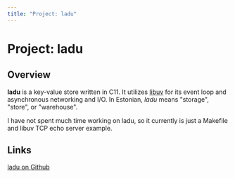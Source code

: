 ```yaml
---
title: "Project: ladu"
---
```

# Project: ladu

## Overview
**ladu** is a key-value store written in C11. It utilizes
[libuv](https://libuv.org) for its event loop and asynchronous networking and
I/O. In Estonian, _ladu_ means "storage", "store", or "warehouse".

I have not spent much time working on ladu, so it currently is just a
Makefile and libuv TCP echo server example.

## Links
[ladu on Github](https://github.com/jadefish/ladu)
